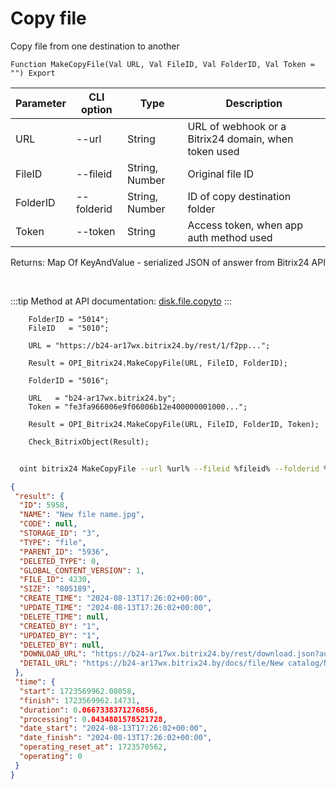 ﻿---
sidebar_position: 8
---

# Copy file
 Copy file from one destination to another



`Function MakeCopyFile(Val URL, Val FileID, Val FolderID, Val Token = "") Export`

  | Parameter | CLI option | Type | Description |
  |-|-|-|-|
  | URL | --url | String | URL of webhook or a Bitrix24 domain, when token used |
  | FileID | --fileid | String, Number | Original file ID |
  | FolderID | --folderid | String, Number | ID of copy destination folder |
  | Token | --token | String | Access token, when app auth method used |

  
  Returns:  Map Of KeyAndValue - serialized JSON of answer from Bitrix24 API

<br/>

:::tip
Method at API documentation: [disk.file.copyto](https://dev.1c-bitrix.ru/rest_help/disk/file/disk_file_copyto.php)
:::
<br/>


```bsl title="Code example"
    FolderID = "5014";
    FileID   = "5010";

    URL = "https://b24-ar17wx.bitrix24.by/rest/1/f2pp...";

    Result = OPI_Bitrix24.MakeCopyFile(URL, FileID, FolderID);

    FolderID = "5016";

    URL   = "b24-ar17wx.bitrix24.by";
    Token = "fe3fa966006e9f06006b12e400000001000...";

    Result = OPI_Bitrix24.MakeCopyFile(URL, FileID, FolderID, Token);

    Check_BitrixObject(Result);
```



```sh title="CLI command example"
    
  oint bitrix24 MakeCopyFile --url %url% --fileid %fileid% --folderid %folderid% --token %token%

```

```json title="Result"
{
 "result": {
  "ID": 5958,
  "NAME": "New file name.jpg",
  "CODE": null,
  "STORAGE_ID": "3",
  "TYPE": "file",
  "PARENT_ID": "5936",
  "DELETED_TYPE": 0,
  "GLOBAL_CONTENT_VERSION": 1,
  "FILE_ID": 4230,
  "SIZE": "805189",
  "CREATE_TIME": "2024-08-13T17:26:02+00:00",
  "UPDATE_TIME": "2024-08-13T17:26:02+00:00",
  "DELETE_TIME": null,
  "CREATED_BY": "1",
  "UPDATED_BY": "1",
  "DELETED_BY": null,
  "DOWNLOAD_URL": "https://b24-ar17wx.bitrix24.by/rest/download.json?auth=aba4bb66006e9f06006b12e4000000010000078ccb238dd380607b513bb1436f5f0e65&token=disk%7CaWQ9NTk1OCZfPURKUWNlZFNScjFJbWRhSE5sRzlzMEQ3TGNqNWZnNWJ5%7CImRvd25sb2FkfGRpc2t8YVdROU5UazFPQ1pmUFVSS1VXTmxaRk5TY2pGSmJXUmhTRTVzUnpsek1FUTNUR05xTldabk5XSjV8YWJhNGJiNjYwMDZlOWYwNjAwNmIxMmU0MDAwMDAwMDEwMDAwMDc4Y2NiMjM4ZGQzODA2MDdiNTEzYmIxNDM2ZjVmMGU2NSI%3D.kRQ1zckNbzWV9waCc6RSYHuMsuFlqcvgjBBN1017kqM%3D",
  "DETAIL_URL": "https://b24-ar17wx.bitrix24.by/docs/file/New catalog/New file name.jpg"
 },
 "time": {
  "start": 1723569962.08058,
  "finish": 1723569962.14731,
  "duration": 0.0667338371276856,
  "processing": 0.0434801578521728,
  "date_start": "2024-08-13T17:26:02+00:00",
  "date_finish": "2024-08-13T17:26:02+00:00",
  "operating_reset_at": 1723570562,
  "operating": 0
 }
}
```
